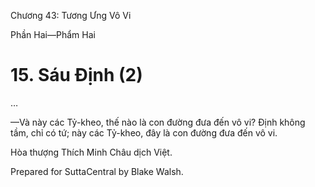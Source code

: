  

Chương 43: Tương Ưng Vô Vi

Phần Hai—Phẩm Hai

# 15\. Sáu Ðịnh (2)

…

—Và này các Tỷ-kheo, thế nào là con đường đưa đến vô vi? Ðịnh không tầm, chỉ có tứ; này các Tỷ-kheo, đây là con đường đưa đến vô vi.

Hòa thượng Thích Minh Châu dịch Việt.

Prepared for SuttaCentral by Blake Walsh.